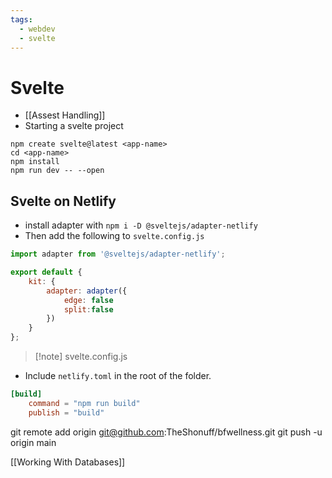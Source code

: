 ```yaml
---
tags:
  - webdev
  - svelte
---
```

# Svelte
- [[Assest Handling]]
- Starting a svelte project
```shell
npm create svelte@latest <app-name>
cd <app-name>
npm install
npm run dev -- --open
```


## Svelte on Netlify
- install adapter with `npm i -D @sveltejs/adapter-netlify`
- Then add the following to `svelte.config.js`

```javascript
import adapter from '@sveltejs/adapter-netlify';

export default {
	kit: {
		adapter: adapter({
			edge: false
			split:false
		})
	}
};
```
>[!note] svelte.config.js


- Include `netlify.toml` in the root of the folder.
```toml
[build]
	command = "npm run build"
	publish = "build"
```

git remote add origin git@github.com:TheShonuff/bfwellness.git
git push -u origin main

[[Working With Databases]]